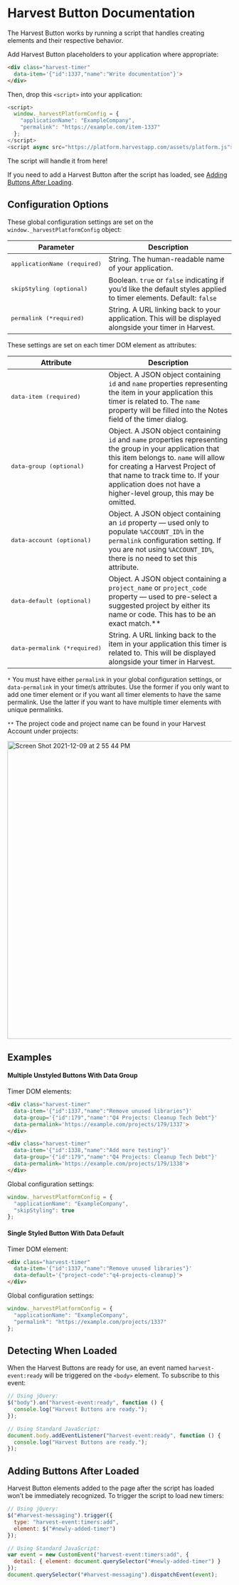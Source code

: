 # Harvest Button Documentation

The Harvest Button works by running a script that handles creating elements and their respective behavior.

Add Harvest Button placeholders to your application where appropriate:

```html
<div class="harvest-timer"
  data-item='{"id":1337,"name":"Write documentation"}'>
</div>
```

Then, drop this `<script>` into your application:

```javascript
<script>
  window._harvestPlatformConfig = {
    "applicationName": "ExampleCompany",
    "permalink": "https://example.com/item-1337"
  };
</script>
<script async src="https://platform.harvestapp.com/assets/platform.js"></script>
```

The script will handle it from here!

If you need to add a Harvest Button after the script has loaded, see [Adding Buttons After Loading](#adding-buttons-after-loaded).

## Configuration Options

These global configuration settings are set on the `window._harvestPlatformConfig` object:

| Parameter                  | Description
|----------------------------|-------------
| <pre>applicationName (required)</pre> | String. The human-readable name of your application.
| <pre>skipStyling (optional)</pre>     | Boolean. `true` or `false` indicating if you’d like the default styles applied to timer elements. Default: `false`
| <pre>permalink (*required)</pre>      | String. A URL linking back to your application. This will be displayed alongside your timer in Harvest.

These settings are set on each timer DOM element as attributes:

| Attribute                 | Description
|---------------------------|-------------
| <pre>data-item (required)</pre>       | Object. A JSON object containing `id` and `name` properties representing the item in your application this timer is related to. The `name` property will be filled into the Notes field of the timer dialog.
| <pre>data-group (optional)</pre>      | Object. A JSON object containing `id` and `name` properties representing the group in your application that this item belongs to. `name` will allow for creating a Harvest Project of that name to track time to. If your application does not have a higher-level group, this may be omitted.
| <pre>data-account (optional)</pre>    | Object. A JSON object containing an `id` property — used only to populate `%ACCOUNT_ID%` in the `permalink` configuration setting. If you are not using `%ACCOUNT_ID%`, there is no need to set this attribute.
| <pre>data-default (optional)</pre>    | Object. A JSON object containing a `project_name` or `project_code` property — used to pre-select a suggested project by either its name or code. This has to be an exact match.**
| <pre>data-permalink (*required)</pre> | String. A URL linking back to the item in your application this timer is related to. This will be displayed alongside your timer in Harvest.

`*` You must have either `permalink` in your global configuration settings, or `data-permalink` in your timer/s attributes. Use the former if you only want to add one timer element or if you want all timer elements to have the same permalink. Use the latter if you want to have multiple timer elements with unique permalinks.

`**` The project code and project name can be found in your Harvest Account under projects:

<img width="668" alt="Screen Shot 2021-12-09 at 2 55 44 PM" src="https://user-images.githubusercontent.com/23469053/145486505-631b7d1b-da1e-4d03-8f86-cfe6d781b8e3.png">

## Examples

#### Multiple Unstyled Buttons With Data Group

Timer DOM elements:

```html
<div class="harvest-timer"
  data-item='{"id":1337,"name":"Remove unused libraries"}'
  data-group='{"id":179","name":"Q4 Projects: Cleanup Tech Debt"}'
  data-permalink='https://example.com/projects/179/1337'>
</div>
```

```html
<div class="harvest-timer"
  data-item='{"id":1338,"name":"Add more testing"}'
  data-group='{"id":179","name":"Q4 Projects: Cleanup Tech Debt"}'
  data-permalink='https://example.com/projects/179/1338'>
</div>
```

Global configuration settings:

```javascript
window._harvestPlatformConfig = {
  "applicationName": "ExampleCompany",
  "skipStyling": true
};
```

#### Single Styled Button With Data Default

Timer DOM element:

```html
<div class="harvest-timer"
  data-item='{"id":1337,"name":"Remove unused libraries"}'
  data-default='{"project-code":"q4-projects-cleanup}'>
</div>
```

Global configuration settings:

```javascript
window._harvestPlatformConfig = {
  "applicationName": "ExampleCompany",
  "permalink": "https://example.com/projects/1337"
};
```

## Detecting When Loaded

When the Harvest Buttons are ready for use, an event named `harvest-event:ready` will be triggered on the `<body>` element. To subscribe to this event:

```javascript
// Using jQuery:
$("body").on("harvest-event:ready", function () {
  console.log("Harvest Buttons are ready.");
});

// Using Standard JavaScript:
document.body.addEventListener("harvest-event:ready", function () {
  console.log("Harvest Buttons are ready.");
});
```

## Adding Buttons After Loaded

Harvest Button elements added to the page after the script has loaded won’t be immediately recognized. To trigger the script to load new timers:

```javascript
// Using jQuery:
$("#harvest-messaging").trigger({
  type: "harvest-event:timers:add",
  element: $("#newly-added-timer")
});

// Using Standard JavaScript:
var event = new CustomEvent("harvest-event:timers:add", {
  detail: { element: document.querySelector("#newly-added-timer") }
});
document.querySelector("#harvest-messaging").dispatchEvent(event);
```
